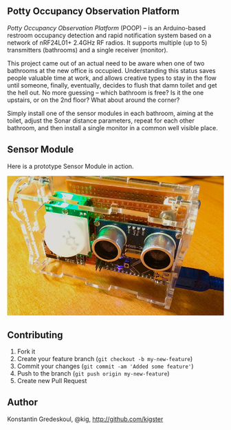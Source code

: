 ## Potty Occupancy Observation Platform

*Potty Occupancy Observation Platform* (POOP) – is an Arduino-based restroom occupancy detection and rapid notification system based on a network of nRF24L01+ 2.4GHz RF radios. It supports multiple (up to 5) transmitters (bathrooms) and a single receiver (monitor).

This project came out of an actual need to be aware when one of two bathrooms at the new office is occupied. Understanding this status saves people valuable time at work, and allows creative types to stay in the flow until someone, finally, eventually, decides to flush that damn toilet and get the hell out.  No more guessing – which bathroom is free? Is it the one upstairs, or on the 2nd floor?  What about around the corner?

Simply install one of the sensor modules in each bathroom, aiming at the toilet, adjust the Sonar distance parameters, repeat for each other bathroom, and then install a single monitor in a common well visible place.

## Sensor Module

Here is a prototype Sensor Module in action.

![Sensor Module Prototype](images/poop-sensor.jpg)






## Contributing

1. Fork it
2. Create your feature branch (`git checkout -b my-new-feature`)
3. Commit your changes (`git commit -am 'Added some feature'`)
4. Push to the branch (`git push origin my-new-feature`)
5. Create new Pull Request

## Author

Konstantin Gredeskoul, @kig, http://github.com/kigster
